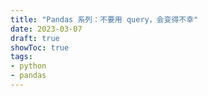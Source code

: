 ```yaml
---
title: "Pandas 系列：不要用 query，会变得不幸"
date: 2023-03-07
draft: true
showToc: true
tags:
- python
- pandas
---
```


